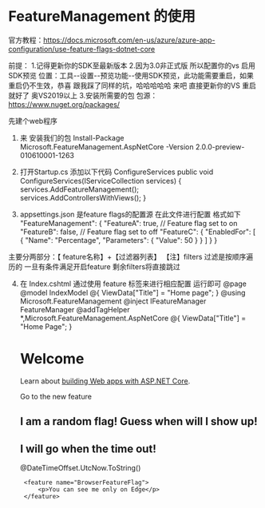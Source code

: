 # FeatureManagement 的使用
官方教程：https://docs.microsoft.com/en-us/azure/azure-app-configuration/use-feature-flags-dotnet-core

前提：
1.记得更新你的SDK至最新版本
2.因为3.0非正式版 所以配置你的vs 启用SDK预览  位置：工具--设置--预览功能--使用SDK预览，此功能需要重启，如果重启仍不生效，恭喜 跟我踩了同样的坑，哈哈哈哈哈 来吧 直接更新你的VS  重启就好了 奥VS2019以上
3.安装所需要的包
包源：https://www.nuget.org/packages/

先建个web程序



1. 来 安装我们的包
 Install-Package Microsoft.FeatureManagement.AspNetCore -Version 2.0.0-preview-010610001-1263


2. 打开Startup.cs 添加以下代码 ConfigureServices 
public void ConfigureServices(IServiceCollection services)
{
    services.AddFeatureManagement();
    services.AddControllersWithViews();
}


 3. appsettings.json 是feature flags的配置源 在此文件进行配置
格式如下
"FeatureManagement": {
    "FeatureA": true, // Feature flag set to on
    "FeatureB": false, // Feature flag set to off
    "FeatureC": {
        "EnabledFor": [
            {
                "Name": "Percentage",
                "Parameters": {
                    "Value": 50
                }
            }
        ]
    }
}

主要分两部分：【 feature名称】+【过滤器列表】
【注】filters 过滤是按顺序遍历的 一旦有条件满足开启feature 剩余filters将直接跳过

4. 在 Index.cshtml 通过使用 feature 标签来进行相应配置 运行即可
@page
@model IndexModel
@{
    ViewData["Title"] = "Home page";
}
@using Microsoft.FeatureManagement
@inject IFeatureManager FeatureManager
@addTagHelper *,Microsoft.FeatureManagement.AspNetCore
@{ 
    ViewData["Title"] = "Home Page";
}

    <div class="text-center">
        <h1 class="display-4">Welcome</h1>
        <p>Learn about <a href="https://docs.microsoft.com/aspnet/core">building Web apps with ASP.NET Core</a>.</p>
        <feature name="NewFeatureFlag" requirement="All">
            <a asp-action="NewFeature"> Go to the new feature</a>
        </feature>
        <feature name="RandomFlag">
            <h2>I am a random flag! Guess when will I show up!</h2>
        </feature>
        <feature name="TimeFeatureFlag">
            <h2>I will go when the time out!</h2>
        </feature>
        <p>@DateTimeOffset.UtcNow.ToString()</p>

        <feature name="BrowserFeatureFlag">
            <p>You can see me only on Edge</p>
        </feature>
    </div>
